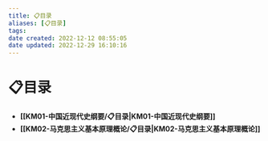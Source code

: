 ```yaml
---
title: 📋目录
aliases: [📋目录]
tags: 
date created: 2022-12-12 08:55:05
date updated: 2022-12-29 16:10:16
---
```


# 📋目录

- **[[KM01-中国近现代史纲要/📋目录|KM01-中国近现代史纲要]]**
- **[[KM02-马克思主义基本原理概论/📋目录|KM02-马克思主义基本原理概论]]**
